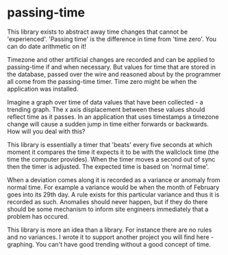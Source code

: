 # passing-time

This library exists to abstract away time changes that cannot be 'experienced'. 'Passing time' is the difference in time from 'time zero'. You can do date arithmetic on it! 

Timezone and other artificial changes are recorded and can be applied to passing-time if and when necessary. But values for time that are stored in the database, passed over the wire and reasoned about by the programmer all come from the passing-time timer. Time zero might be when the application was installed.

Imagine a graph over time of data values that have been collected - a trending graph. The x axis displacement between these values should reflect time as it passes. In an application that uses timestamps a timezone change will cause a sudden jump in time either forwards or backwards. How will you deal with this?

This library is essentially a timer that 'beats' every five seconds at which moment it compares the time it expects it to be with the wallclock time (the time the computer provides). When the timer moves a second out of sync then the timer is adjusted. The expected time is based on 'normal time'.

When a deviation comes along it is recorded as a variance or anomaly from normal time. For example a variance would be when the month of February goes into its 29th day. A rule exists for this particular variance and thus it is recorded as such. Anomalies should never happen, but if they do there should be some mechanism to inform site engineers immediately that a problem has occured. 

This library is more an idea than a library. For instance there are no rules and no variances. I wrote it to support another project you will find here - graphing. You can't have good trending without a good concept of time.

